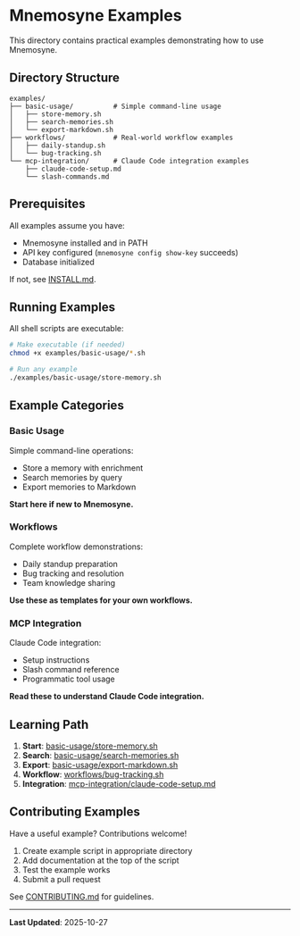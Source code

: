 # Mnemosyne Examples

This directory contains practical examples demonstrating how to use Mnemosyne.

## Directory Structure

```
examples/
├── basic-usage/          # Simple command-line usage
│   ├── store-memory.sh
│   ├── search-memories.sh
│   └── export-markdown.sh
├── workflows/            # Real-world workflow examples
│   ├── daily-standup.sh
│   └── bug-tracking.sh
└── mcp-integration/      # Claude Code integration examples
    ├── claude-code-setup.md
    └── slash-commands.md
```

## Prerequisites

All examples assume you have:
- Mnemosyne installed and in PATH
- API key configured (`mnemosyne config show-key` succeeds)
- Database initialized

If not, see [INSTALL.md](../INSTALL.md).

## Running Examples

All shell scripts are executable:

```bash
# Make executable (if needed)
chmod +x examples/basic-usage/*.sh

# Run any example
./examples/basic-usage/store-memory.sh
```

## Example Categories

### Basic Usage

Simple command-line operations:
- Store a memory with enrichment
- Search memories by query
- Export memories to Markdown

**Start here if new to Mnemosyne.**

### Workflows

Complete workflow demonstrations:
- Daily standup preparation
- Bug tracking and resolution
- Team knowledge sharing

**Use these as templates for your own workflows.**

### MCP Integration

Claude Code integration:
- Setup instructions
- Slash command reference
- Programmatic tool usage

**Read these to understand Claude Code integration.**

## Learning Path

1. **Start**: [basic-usage/store-memory.sh](basic-usage/store-memory.sh)
2. **Search**: [basic-usage/search-memories.sh](basic-usage/search-memories.sh)
3. **Export**: [basic-usage/export-markdown.sh](basic-usage/export-markdown.sh)
4. **Workflow**: [workflows/bug-tracking.sh](workflows/bug-tracking.sh)
5. **Integration**: [mcp-integration/claude-code-setup.md](mcp-integration/claude-code-setup.md)

## Contributing Examples

Have a useful example? Contributions welcome!

1. Create example script in appropriate directory
2. Add documentation at the top of the script
3. Test the example works
4. Submit a pull request

See [CONTRIBUTING.md](../CONTRIBUTING.md) for guidelines.

---

**Last Updated**: 2025-10-27
